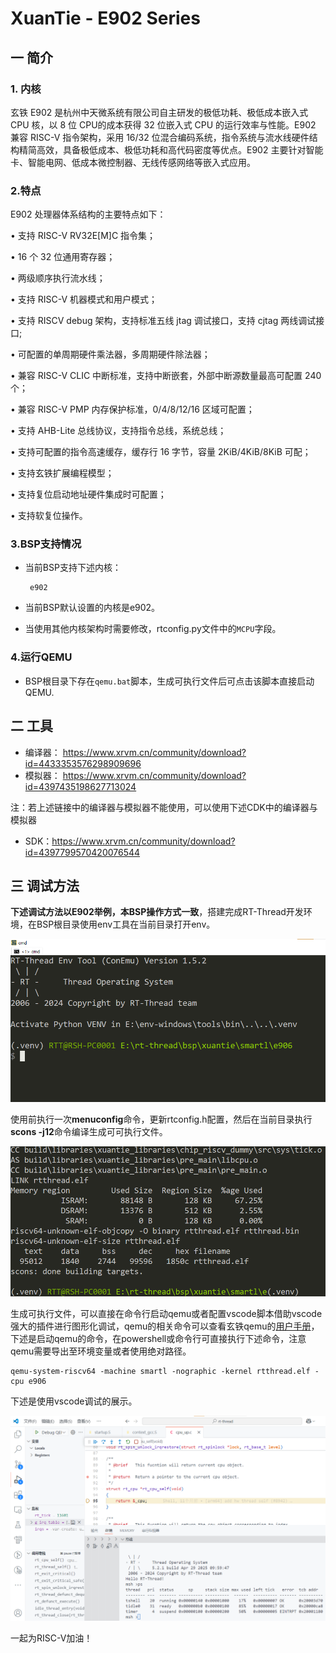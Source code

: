 # XuanTie - E902  Series

## 一 简介

### 1. 内核

玄铁 E902 是杭州中天微系统有限公司自主研发的极低功耗、极低成本嵌入式 CPU 核，以 8 位 CPU的成本获得 32 位嵌入式 CPU 的运行效率与性能。E902 兼容 RISC-V 指令架构，采用 16/32 位混合编码系统，指令系统与流水线硬件结构精简高效，具备极低成本、极低功耗和高代码密度等优点。E902 主要针对智能卡、智能电网、低成本微控制器、无线传感网络等嵌入式应用。

### 2.特点

E902 处理器体系结构的主要特点如下：

• 支持 RISC-V RV32E[M]C 指令集；

• 16 个 32 位通用寄存器；

• 两级顺序执行流水线；

• 支持 RISC-V 机器模式和用户模式；

• 支持 RISCV debug 架构，支持标准五线 jtag 调试接口，支持 cjtag 两线调试接口;

• 可配置的单周期硬件乘法器，多周期硬件除法器；

• 兼容 RISC-V CLIC 中断标准，支持中断嵌套，外部中断源数量最高可配置 240 个；

• 兼容 RISC-V PMP 内存保护标准，0/4/8/12/16 区域可配置；

• 支持 AHB-Lite 总线协议，支持指令总线，系统总线；

• 支持可配置的指令高速缓存，缓存行 16 字节，容量 2KiB/4KiB/8KiB 可配；

• 支持玄铁扩展编程模型；

• 支持复位启动地址硬件集成时可配置；

• 支持软复位操作。

### 3.BSP支持情况

- 当前BSP支持下述内核：

  ```asciiarmor
   e902
  ```

- 当前BSP默认设置的内核是e902。

- 当使用其他内核架构时需要修改，rtconfig.py文件中的`MCPU`字段。

### 4.运行QEMU

- BSP根目录下存在`qemu.bat`脚本，生成可执行文件后可点击该脚本直接启动QEMU.

## 二 工具

- 编译器： https://www.xrvm.cn/community/download?id=4433353576298909696
- 模拟器： https://www.xrvm.cn/community/download?id=4397435198627713024

注：若上述链接中的编译器与模拟器不能使用，可以使用下述CDK中的编译器与模拟器

- SDK：https://www.xrvm.cn/community/download?id=4397799570420076544

## 三 调试方法

**下述调试方法以E902举例，本BSP操作方式一致**，搭建完成RT-Thread开发环境，在BSP根目录使用env工具在当前目录打开env。

![](figures/1.env.png)

使用前执行一次**menuconfig**命令，更新rtconfig.h配置，然后在当前目录执行**scons -j12**命令编译生成可可执行文件。

<img src="figures/2.scons.png" alt="env" style="zoom: 95%;" />

生成可执行文件，可以直接在命令行启动qemu或者配置vscode脚本借助vscode强大的插件进行图形化调试，qemu的相关命令可以查看玄铁qemu的[用户手册](https://www.xrvm.cn/community/download?id=4397435198627713024)，下述是启动qemu的命令，在powershell或命令行可直接执行下述命令，注意qemu需要导出至环境变量或者使用绝对路径。

```shell
qemu-system-riscv64 -machine smartl -nographic -kernel rtthread.elf -cpu e906
```

下述是使用vscode调试的展示。

<img src="figures/3.vscode.png" alt="env" style="zoom: 63%;" />

一起为RISC-V加油！